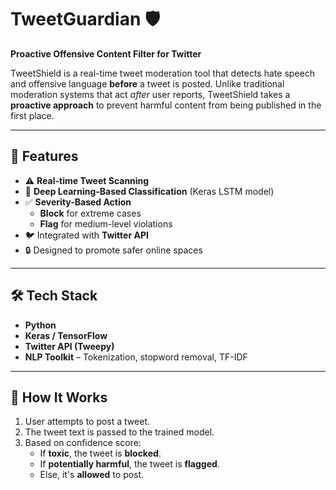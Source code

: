 # TweetGuardian 🛡️  
**Proactive Offensive Content Filter for Twitter**

TweetShield is a real-time tweet moderation tool that detects hate speech and offensive language **before** a tweet is posted. Unlike traditional moderation systems that act *after* user reports, TweetShield takes a **proactive approach** to prevent harmful content from being published in the first place.

---

## 🚀 Features
- ⚠️ **Real-time Tweet Scanning**
- 🧠 **Deep Learning-Based Classification** (Keras LSTM model)
- ✅ **Severity-Based Action**
  - **Block** for extreme cases
  - **Flag** for medium-level violations
- 🐦 Integrated with **Twitter API**
- 🔒 Designed to promote safer online spaces

---

## 🛠️ Tech Stack
- **Python**
- **Keras / TensorFlow**
- **Twitter API (Tweepy)**
- **NLP Toolkit** – Tokenization, stopword removal, TF-IDF

---



## 🧪 How It Works

1. User attempts to post a tweet.
2. The tweet text is passed to the trained model.
3. Based on confidence score:
   - If **toxic**, the tweet is **blocked**.
   - If **potentially harmful**, the tweet is **flagged**.
   - Else, it's **allowed** to post.


